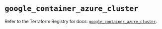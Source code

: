 # `google_container_azure_cluster`

Refer to the Terraform Registry for docs: [`google_container_azure_cluster`](https://registry.terraform.io/providers/hashicorp/google/6.43.0/docs/resources/container_azure_cluster).
